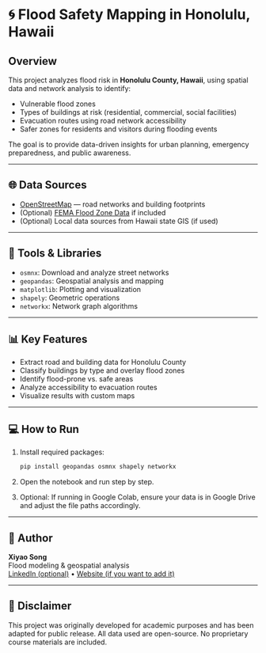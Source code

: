 # 🌀 Flood Safety Mapping in Honolulu, Hawaii

## Overview

This project analyzes flood risk in **Honolulu County, Hawaii**, using spatial data and network analysis to identify:

- Vulnerable flood zones
- Types of buildings at risk (residential, commercial, social facilities)
- Evacuation routes using road network accessibility
- Safer zones for residents and visitors during flooding events

The goal is to provide data-driven insights for urban planning, emergency preparedness, and public awareness.

---

## 🌐 Data Sources

- [OpenStreetMap](https://www.openstreetmap.org/) — road networks and building footprints
- (Optional) [FEMA Flood Zone Data](https://msc.fema.gov/portal/home) if included
- (Optional) Local data sources from Hawaii state GIS (if used)

---

## 🧰 Tools & Libraries

- `osmnx`: Download and analyze street networks
- `geopandas`: Geospatial analysis and mapping
- `matplotlib`: Plotting and visualization
- `shapely`: Geometric operations
- `networkx`: Network graph algorithms

---

## 📊 Key Features

- Extract road and building data for Honolulu County
- Classify buildings by type and overlay flood zones
- Identify flood-prone vs. safe areas
- Analyze accessibility to evacuation routes
- Visualize results with custom maps

---

## 💻 How to Run

1. Install required packages:
    ```bash
    pip install geopandas osmnx shapely networkx
    ```

2. Open the notebook and run step by step.

3. Optional: If running in Google Colab, ensure your data is in Google Drive and adjust the file paths accordingly.

---

## 📝 Author

**Xiyao Song**  
Flood modeling & geospatial analysis  
[LinkedIn (optional)](https://www.linkedin.com/) • [Website (if you want to add it)](https://)

---

## 📌 Disclaimer

This project was originally developed for academic purposes and has been adapted for public release. All data used are open-source. No proprietary course materials are included.
